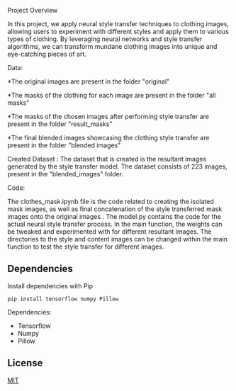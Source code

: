 Project Overview

In this project, we apply neural style transfer techniques to clothing images, allowing users to experiment with different styles and apply them to various types of clothing. By leveraging neural networks and style transfer algorithms, we can transform mundane clothing images into unique and eye-catching pieces of art. 

Data: 

*The original images are present in the folder "original"

*The masks of the clothing for each image are present in the folder "all masks"

*The masks of the chosen images after performing style transfer are present in the folder "result_masks"

*The final blended images showcasing the clothing style transfer are present in the folder "blended images"   

Created Dataset : 
The dataset that is created is the resultant images generated by the style transfer model. The dataset consists of 223 images, present in the "blended_images" folder. 

Code: 

The clothes_mask.ipynb file is the code related to creating the isolated mask images, as well as final concatenation of the style transferred mask images onto the original images . 
The model.py contains the code for the actual neural style transfer process. 
In the main function, the weights can be tweaked and experimented with for different resultant images. 
The directories to the style and content images can be changed within the main function to test the style transfer for different images. 

## Dependencies

Install dependencies with Pip

`pip install tensorflow numpy Pillow`

Dependencies:

- Tensorflow
- Numpy
- Pillow

## License

[MIT](https://choosealicense.com/licenses/mit/)
